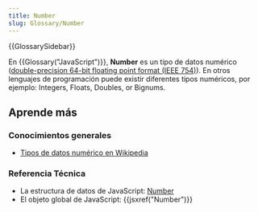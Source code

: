 ```yaml
---
title: Number
slug: Glossary/Number
---
```


{{GlossarySidebar}}

En {{Glossary("JavaScript")}}, **Number** es un tipo de datos numérico ([double-precision 64-bit floating point format (IEEE 754)](https://es.wikipedia.org/wiki/Formato_en_coma_flotante_de_doble_precisi%C3%B3n)). En otros lenguajes de programación puede existir diferentes tipos numéricos, por ejemplo: Integers, Floats, Doubles, or Bignums.

## Aprende más

### Conocimientos generales

- [Tipos de datos numérico en Wikipedia](https://es.wikipedia.org/wiki/Tipo_de_dato#Num.C3.A9ricos)

### Referencia Técnica

- La estructura de datos de JavaScript: [Number](/es/docs/Web/JavaScript/Data_structures#number_type)
- El objeto global de JavaScript: {{jsxref("Number")}}
